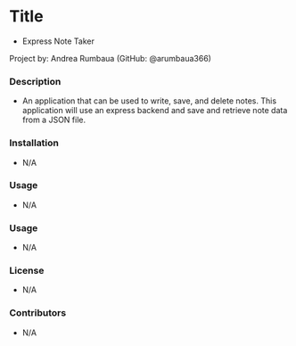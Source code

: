 # Title
* Express Note Taker

Project by: Andrea Rumbaua (GitHub: @arumbaua366)

### Description
* An application that can be used to write, save, and delete notes. This application will use an express backend and save and retrieve note data from a JSON file.

### Installation
* N/A

### Usage
* N/A

### Usage
* N/A

### License
* N/A

### Contributors
* N/A

